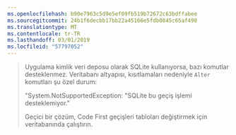 ```yaml
---
ms.openlocfilehash: b90e7963c5d9e5ef09fb519b72672c63bdffabee
ms.sourcegitcommit: 24b1f6decbb17bb22a45166e5fdb0845c65af498
ms.translationtype: MT
ms.contentlocale: tr-TR
ms.lasthandoff: 03/01/2019
ms.locfileid: "57797052"
---
```

> Uygulama kimlik veri deposu olarak SQLite kullanıyorsa, bazı komutlar desteklenmez. Veritabanı altyapısı, kısıtlamaları nedeniyle `Alter` komutları şu özel durum:
>
> "System.NotSupportedException: "SQLite bu geçiş işlemi desteklemiyor." 
>
> Geçici bir çözüm, Code First geçişleri tabloları değiştirmek için veritabanında çalıştırın.

